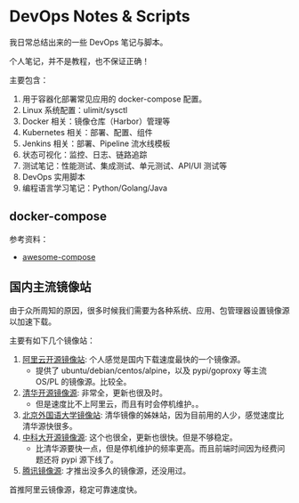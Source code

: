 # DevOps Notes & Scripts

我日常总结出来的一些 DevOps 笔记与脚本。

个人笔记，并不是教程，也不保证正确！

主要包含：

1. 用于容器化部署常见应用的 docker-compose 配置。
1. Linux 系统配置：ulimit/sysctl
1. Docker 相关：镜像仓库（Harbor）管理等
2. Kubernetes 相关：部署、配置、组件
3. Jenkins 相关：部署、Pipeline 流水线模板
4. 状态可视化：监控、日志、链路追踪
1. 测试笔记：性能测试、集成测试、单元测试、API/UI 测试等
5. DevOps 实用脚本
6. 编程语言学习笔记：Python/Golang/Java

## docker-compose

参考资料：

- [awesome-compose](https://github.com/docker/awesome-compose)


## 国内主流镜像站

由于众所周知的原因，很多时候我们需要为各种系统、应用、包管理器设置镜像源以加速下载。

主要有如下几个镜像站：

1. [阿里云开源镜像站](https://developer.aliyun.com/mirror/): 个人感觉是国内下载速度最快的一个镜像源。
    - 提供了 ubuntu/debian/centos/alpine，以及 pypi/goproxy 等主流 OS/PL 的镜像源。比较全。
2. [清华开源镜像源](https://mirrors.tuna.tsinghua.edu.cn/): 非常全，更新也很及时。
    - 但是速度比不上阿里云，而且有时会停机维护。。
1. [北京外国语大学镜像站](https://mirrors.bfsu.edu.cn): 清华镜像的姊妹站，因为目前用的人少，感觉速度比清华源快很多。
3. [中科大开源镜像源](http://mirrors.ustc.edu.cn/): 这个也很全，更新也很快。但是不够稳定。
    - 比清华源要快一点，但是停机维护的频率更高。而且前端时间因为经费问题还将 pypi 源下线了。
4. [腾讯镜像源](https://mirrors.cloud.tencent.com/): 才推出没多久的镜像源，还没用过。

首推阿里云镜像源，稳定可靠速度快。
